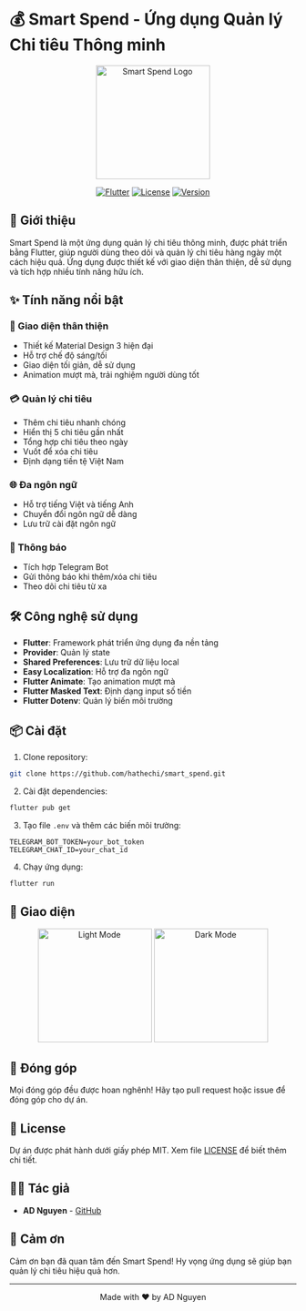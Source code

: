 # 💰 Smart Spend - Ứng dụng Quản lý Chi tiêu Thông minh

<div align="center">
  <img src="assets/icon/app_icon.png" alt="Smart Spend Logo" width="200"/>
  
  [![Flutter](https://img.shields.io/badge/Flutter-3.19-blue?style=for-the-badge&logo=flutter)](https://flutter.dev)
  [![License](https://img.shields.io/badge/License-MIT-green?style=for-the-badge)](LICENSE)
  [![Version](https://img.shields.io/badge/Version-1.0.0-orange?style=for-the-badge)](pubspec.yaml)
</div>

## 🌟 Giới thiệu

Smart Spend là một ứng dụng quản lý chi tiêu thông minh, được phát triển bằng Flutter, giúp người dùng theo dõi và quản lý chi tiêu hàng ngày một cách hiệu quả. Ứng dụng được thiết kế với giao diện thân thiện, dễ sử dụng và tích hợp nhiều tính năng hữu ích.

## ✨ Tính năng nổi bật

### 📱 Giao diện thân thiện

- Thiết kế Material Design 3 hiện đại
- Hỗ trợ chế độ sáng/tối
- Giao diện tối giản, dễ sử dụng
- Animation mượt mà, trải nghiệm người dùng tốt

### 💳 Quản lý chi tiêu

- Thêm chi tiêu nhanh chóng
- Hiển thị 5 chi tiêu gần nhất
- Tổng hợp chi tiêu theo ngày
- Vuốt để xóa chi tiêu
- Định dạng tiền tệ Việt Nam

### 🌐 Đa ngôn ngữ

- Hỗ trợ tiếng Việt và tiếng Anh
- Chuyển đổi ngôn ngữ dễ dàng
- Lưu trữ cài đặt ngôn ngữ

### 🔔 Thông báo

- Tích hợp Telegram Bot
- Gửi thông báo khi thêm/xóa chi tiêu
- Theo dõi chi tiêu từ xa

## 🛠️ Công nghệ sử dụng

- **Flutter**: Framework phát triển ứng dụng đa nền tảng
- **Provider**: Quản lý state
- **Shared Preferences**: Lưu trữ dữ liệu local
- **Easy Localization**: Hỗ trợ đa ngôn ngữ
- **Flutter Animate**: Tạo animation mượt mà
- **Flutter Masked Text**: Định dạng input số tiền
- **Flutter Dotenv**: Quản lý biến môi trường

## 📦 Cài đặt

1. Clone repository:

```bash
git clone https://github.com/hathechi/smart_spend.git
```

2. Cài đặt dependencies:

```bash
flutter pub get
```

3. Tạo file `.env` và thêm các biến môi trường:

```env
TELEGRAM_BOT_TOKEN=your_bot_token
TELEGRAM_CHAT_ID=your_chat_id
```

4. Chạy ứng dụng:

```bash
flutter run
```

## 🎨 Giao diện

<div align="center">
  <img src="assets/screenshots/light_mode.png" alt="Light Mode" width="200"/>
  <img src="assets/screenshots/dark_mode.png" alt="Dark Mode" width="200"/>
</div>

## 🤝 Đóng góp

Mọi đóng góp đều được hoan nghênh! Hãy tạo pull request hoặc issue để đóng góp cho dự án.

## 📝 License

Dự án được phát hành dưới giấy phép MIT. Xem file [LICENSE](LICENSE) để biết thêm chi tiết.

## 👨‍💻 Tác giả

- **AD Nguyen** - [GitHub](https://github.com/adnguyen)

## 🙏 Cảm ơn

Cảm ơn bạn đã quan tâm đến Smart Spend! Hy vọng ứng dụng sẽ giúp bạn quản lý chi tiêu hiệu quả hơn.

---

<div align="center">
  Made with ❤️ by AD Nguyen
</div>
